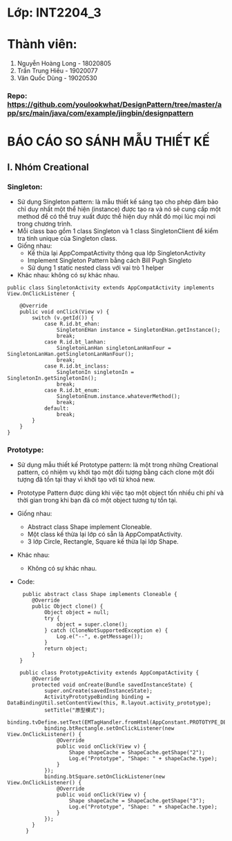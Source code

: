 # Lớp: INT2204_3
# Thành viên:
1. Nguyễn Hoàng Long - 18020805
2. Trần Trung Hiếu - 19020077
3. Văn Quốc Dũng - 19020530

### Repo: https://github.com/youlookwhat/DesignPattern/tree/master/app/src/main/java/com/example/jingbin/designpattern

# BÁO CÁO SO SÁNH MẪU THIẾT KẾ

## **I. Nhóm Creational**

### Singleton:
- Sử dụng Singleton pattern: là mẫu thiết kế sáng tạo cho phép đảm bảo chỉ duy nhất một thể hiện (instance) được tạo ra và nó sẽ cung cấp một method để có  thể truy xuất được thể hiện duy nhất đó mọi lúc mọi nơi trong chương trình.
- Mỗi class bao gồm 1 class Singleton và 1 class SingletonClient để kiểm tra tính unique của Singleton class.
- Giống nhau: 
    - Kế thừa lại AppCompatActivity thông qua lớp SingletonActivity
    - Implement Singleton Pattern bằng cách Bill Pugh Singleto
    - Sử dụng 1 static nested class với vai trò 1 helper 
- Khác nhau: không có sự khác nhau.

````
public class SingletonActivity extends AppCompatActivity implements View.OnClickListener {

    @Override
    public void onClick(View v) {
        switch (v.getId()) {
            case R.id.bt_ehan:
                SingletonEHan instance = SingletonEHan.getInstance();
                break;
            case R.id.bt_lanhan:
                SingletonLanHan singletonLanHanFour = SingletonLanHan.getSingletonLanHanFour();
                break;
            case R.id.bt_inclass:
                SingletonIn singletonIn = SingletonIn.getSingletonIn();
                break;
            case R.id.bt_enum:
                SingletonEnum.instance.whateverMethod();
                break;
            default:
                break;
        }
    }
}

````

### Prototype:
- Sử dụng mẫu thiết kế Prototype pattern: là một trong những Creational pattern, có nhiệm vụ khởi tạo một đối tượng bằng cách clone một đối tượng đã tồn tại thay vì khởi tạo với từ khoá new.
- Prototype Pattern được dùng khi việc tạo một object tốn nhiều chi phí và thời gian trong khi bạn đã có một object tương tự tồn tại.
- Giống nhau: 
    + Abstract class Shape implement Cloneable.
    + Một class kế thừa lại lớp có sẵn là AppCompatActivity.
    + 3 lớp Circle, Rectangle, Square kế thừa lại lớp Shape.

- Khác nhau:
    + Không có sự khác nhau.
- Code:
````
     public abstract class Shape implements Cloneable {
        @Override
        public Object clone() {
            Object object = null;
            try {
                object = super.clone();
            } catch (CloneNotSupportedException e) {
                Log.e("--", e.getMessage());
            }
            return object;
        }
    }
````

````
    public class PrototypeActivity extends AppCompatActivity {
        @Override
        protected void onCreate(Bundle savedInstanceState) {
            super.onCreate(savedInstanceState);
            ActivityPrototypeBinding binding = DataBindingUtil.setContentView(this, R.layout.activity_prototype);
            setTitle("原型模式");
            binding.tvDefine.setText(EMTagHandler.fromHtml(AppConstant.PROTOTYPE_DEFINE));
            binding.btRectangle.setOnClickListener(new View.OnClickListener() {
                @Override
                public void onClick(View v) {
                    Shape shapeCache = ShapeCache.getShape("2");
                    Log.e("Prototype", "Shape: " + shapeCache.type);
                }
            });
            binding.btSquare.setOnClickListener(new View.OnClickListener() {
                @Override
                public void onClick(View v) {
                    Shape shapeCache = ShapeCache.getShape("3");
                    Log.e("Prototype", "Shape: " + shapeCache.type);
                }
            });
        }
      }
````

